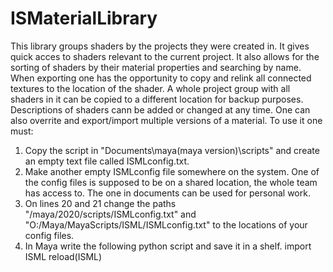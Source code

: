 # ISMaterialLibrary

This library groups shaders by the projects they were created in. It gives quick acces to shaders relevant to the current project.
It also allows for the sorting of shaders by their material properties and searching by name. When exporting one has the opportunity to copy and relink all
connected textures to the location of the shader. A whole project group with all shaders in it can be copied to a different location for backup purposes.
Descriptions of shaders cann be added or changed at any time. One can also overrite and export/import multiple versions of a material.
To use it one must:
1. Copy the script in "Documents\maya\(maya version)\scripts" and create an empty text file called ISMLconfig.txt.
2. Make another empty ISMLconfig file somewhere on the system. One of the config files is supposed to be on a shared location, the whole team has access to. The one
in documents can be used for personal work.
3. On lines 20 and 21 change the paths "/maya/2020/scripts/ISMLconfig.txt" and "O:/Maya/MayaScripts/ISML/ISMLconfig.txt" to the locations of your config files.
4. In Maya write the following python script and save it in a shelf.
import ISML
reload(ISML)
